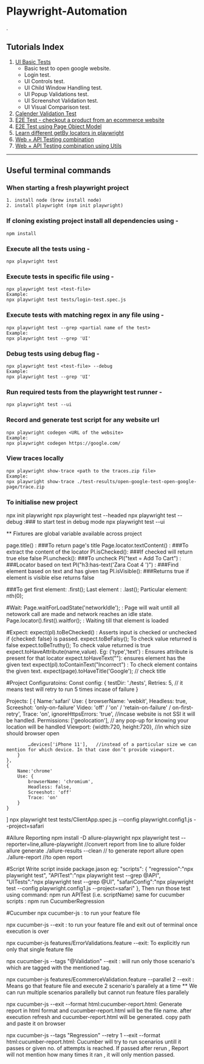 # Playwright-Automation
.
## Tutorials Index
1. [UI Basic Tests](tests/UIBasicTest.spec.js)
    * Basic test to open google website.
    * Login test.
    * UI Controls test.
    * UI Child Window Handling test.
    * UI Popup Validations test.
    * UI Screenshot Validation test.
    * UI Visual Comparison test.
2. [Calender Validation Test](tests/Calender.spec.js)
3. [E2E Test - checkout a product from an ecommerce website](tests/ClientApp.spec.js)
4. [E2E Test using Page Object Model](tests/ClientApp-PO.spec.js)
5. [Learn different getBy locators in playwright](tests/SpecialLocators.spec.js)
6. [Web + API Testing combination](tests/WebAPIPart1.spec.js)
7. [Web + API Testing combination using Utils](tests/WebAPIwithUtil.spec.js)
<hr/>

## Useful terminal commands 
### When starting a fresh playwright project 
    1. install node (brew install node)
    2. install playwright (npm init playwright)

### If cloning existing project install all dependencies using - 
    npm install

### Execute all the tests using - 
    npx playwright test 

### Execute tests in specific file using - 
    npx playwright test <test-file>
    Example: 
    npx playwright test tests/login-test.spec.js

### Execute tests with matching regex in any file using - 
    npx playwright test --grep <partial name of the test>
    Example: 
    npx playwright test --grep 'UI'

### Debug tests using debug flag - 
    npx playwright test <test-file> --debug 
    Example: 
    npx playwright test --grep 'UI'

### Run required tests from the playwright test runner - 
    npx playwright test --ui 

### Record and generate test script for any website url 
    npx playwright codegen <URL of the website>
    Example: 
    npx playwright codegen https://google.com/

### View traces locally 
    npx playwright show-trace <path to the traces.zip file>
    Example: 
    npx playwright show-trace ./test-results/open-google-test-open-google-page/trace.zip

### To initialise new project
npx init playwright
npx playwright test --headed
npx playwright test --debug :### to start test in debug mode
npx playwright test --ui

** Fixtures are global variable available across project

page.title() : ###To return page's title
Page.locator.textContent() : ###To extract the content of the locator
Pl.isChecked(): ###If checked will return true else false
Pl.uncheck(): ###To uncheck
Pl("text = Add To Cart") : ###Locator based on text
Pl("h3:has-text('Zara Coat 4 ')") : ###Find element based on text and has given tag
Pl.isVisible(): ###Returns true if element is visible else returns false
 



###To get first element: .first();
    Last element : .last();
    Particular element: nth(0);
    
#Wait: 
Page.waitForLoadState('networkIdle'); : Page will wait untill all netowork call are made and network reaches an idle state.
Page.locator().first().waitfor(); : Waiting till that element is loaded

#Expect:
expect(pl).toBeChecked() : Asserts input is checked or unchecked if {checked: false} is passed.
expect.toBeFalsy(); To check value returned is false
expect.toBeTruthy(); To check value returned is true
expect.toHaveAttribute(name,value). Eg: ('type','text') : Ensures attribute is present for that locator
expect.toHaveText(""): ensures element has the given text
expect(pl).toContainText("Incorrect") : To check element contains the given text.
expect(page).toHaveTitle('Google'); // check title




#Project Configuratoins:
Const config: {
    testDir: './tests',
    Retries: 5, // it means test will retry to run 5 times incase of failure
}
 
Projects: [
    {
        Name:'safari'
        Use: {
            browserName: 'webkit',
            Headless: true,
            Screeshot: 'only-on-failure'
            Video: 'off' / 'on' / 'retain-on-failure' / on-first-retry',
            Trace: 'on',
            ignoreHttpsErrors: 'true', //incase website is not SSl it will be handled.
            Permissions: ['geolocation'], // any pop-up for knowing your location will be handled
            Viewport: {width:720, height:720},  //in which size should browser open
            
            …devices['iPhone 11'],   //instead of a particular size we can mention for which device. In that case don’t provide viewport.
        }
    },
    {
        Name:'chrome'
        Use: {
            browserName: 'chromium',
            Headless: false,
            Screeshot: 'off'
            Trace: 'on'
        }
    }
    
]
npx playwright test tests/ClientApp.spec.js --config playwright.config1.js --project=safari

#Allure Reporting
npm install -D allure-playwright
npx playwright test --reporter=line,allure-playwright //convert report from line to allure folder
allure generate ./allure-results --clean // to generate report
allure open ./allure-report //to open report

#Script
Write script inside package.jason
eg: "scripts": {
    "regression":"npx playwright test",
    "APITest":"npx playwright test --grep @API",
    "UITests":"npx playwright test --grep @UI",
    "safariConfig":"npx playwright test --config playwright.config1.js --project=safari"
  },
  Then run those test using command: npm run APITest (i.e. scriptName)
  same for cucumber scripts : npm run CucumberRegression

#Cucumber
npx cucumber-js : to run your feature file

npx cucumber-js --exit : to run your feature file and exit out of terminal once execution is over

npx cucumber-js features/ErrorValidations.feature --exit: To explicitly run only that single feature file

npx cucumber-js --tags "@Validation" --exit : will run only those scenario's which are tagged with the mentioned tag.

npx cucumber-js features/EcommerceValidation.feature --parallel 2 --exit : Means go that feature file and execute 2 scenario's parallely at a time
** We can run multiple scenarios parallelly but cannot run feature files parallely


npx cucumber-js --exit --format html:cucumber-report.html: Generate report in html format and cucumber-report.html will be the file name. after execution refresh and cucumber-report.html will be generated. copy path and paste it on browser

npx cucumber-js --tags "Regression" --retry 1 --exit --format html:cucumber-report.html: Cucumber will try to run scenarios untill it passes or given no. of attempts is reached.
If passed after rerun , Report will not mention how many times it ran , it will only mention passed.

